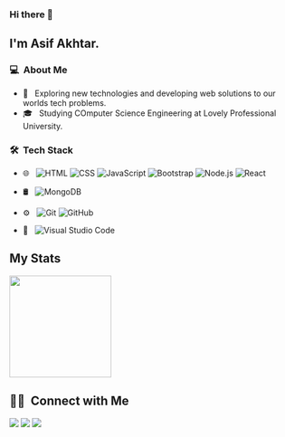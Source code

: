 ### Hi there 👋

## I'm Asif Akhtar.

### 💻 &nbsp;About Me 

- 🤔 &nbsp; Exploring new technologies and developing web solutions to our worlds tech problems.
- 🎓 &nbsp; Studying COmputer Science Engineering at Lovely Professional University.


### 🛠 &nbsp;Tech Stack

- 🌐 &nbsp;
  ![HTML](https://img.shields.io/badge/-HTML-333333?style=flat&logo=HTML5)
  ![CSS](https://img.shields.io/badge/-CSS-333333?style=flat&logo=CSS3&logoColor=1572B6)
  ![JavaScript](https://img.shields.io/badge/-JavaScript-333333?style=flat&logo=javascript)
  ![Bootstrap](https://img.shields.io/badge/-Bootstrap-333333?style=flat&logo=bootstrap&logoColor=563D7C)
  ![Node.js](https://img.shields.io/badge/-Node.js-333333?style=flat&logo=node.js)
  ![React](https://img.shields.io/badge/-React-333333?style=flat&logo=react)
- 🛢 &nbsp;
  ![MongoDB](https://img.shields.io/badge/-MongoDB-333333?style=flat&logo=mongodb)
- ⚙️ &nbsp;
  ![Git](https://img.shields.io/badge/-Git-333333?style=flat&logo=git)
  ![GitHub](https://img.shields.io/badge/-GitHub-333333?style=flat&logo=github)

- 🔧 &nbsp;
  ![Visual Studio Code](https://img.shields.io/badge/-Visual%20Studio%20Code-333333?style=flat&logo=visual-studio-code&logoColor=007ACC)

## My Stats
<p>
<a href="https://github.com/AVS1508">
  <img height="180em" src="https://github-readme-stats.vercel.app/api?username=imasifakhtar&show_icons=true&theme=radical" />
<!--   <img height="180em" src="https://github-readme-stats-eight-theta.vercel.app/api/top-langs/?username=imasifakhtar&theme=radical&layout=compact&exclude_lang=java+r" /> -->
</a>
</p>


##  🤝🏻 &nbsp;Connect with Me

<a href="https://asifakhtar.me"><img src="https://img.shields.io/badge/-asifakhtar.me-3423A6?style=flat-square&logo=Google-Chrome&logoColor=white"/></a>
<a href="https://www.linkedin.com/in/imasifakhtar"><img src="https://img.shields.io/badge/-Asif%20Akhtar-0077B5?style=flat-square&logo=Linkedin&logoColor=white"/></a>
<a href="mailto:iamasifakhtar@gamil.com"><img src="https://img.shields.io/badge/-iamasifakhtar@gamil.com-D14836?style=flat-square&logo=Gmail&logoColor=white"/></a>
